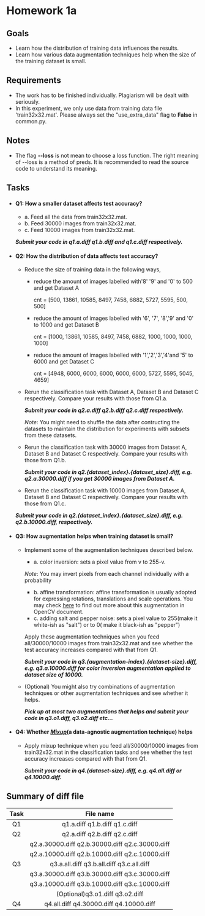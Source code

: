 # Homework 1a
## Goals
- Learn how the distribution of training data influences the results.
- Learn how various data augmentation techniques help when the size of the training dataset is small.

## Requirements
- The work has to be finished individually. Plagiarism will be dealt with seriously.
- In this experiment, we only use data from training data file 'train32x32.mat'. Please always set the "use_extra_data" flag to **False** in common.py.

## Notes
- The flag **--loss** is not mean to choose a loss function. The right meaning of --loss is a method of preds. It is recommended to read the source code to understand its meaning.

## Tasks
- #### Q1: How a smaller dataset affects test accuracy?
  - a. Feed all the data from train32x32.mat.
  - b. Feed 30000 images from train32x32.mat.
  - c. Feed 10000 images from train32x32.mat.
  
  **_Submit your code in q1.a.diff q1.b.diff and q1.c.diff respectively._**
   
- #### Q2: How the distribution of data affects test accuracy?
   - Reduce the size of training data in the following ways, 
     - reduce the amount of images labelled with'8' '9' and '0' to 500 and get Dataset A

       cnt = [500, 13861, 10585, 8497, 7458, 6882, 5727, 5595, 500, 500]
     - reduce the amount of images labelled with '6', '7', '8','9' and '0' to 1000 and get Dataset B

       cnt = [1000, 13861, 10585, 8497, 7458, 6882, 1000, 1000, 1000, 1000]
     - reduce the amount of images labelled with '1','2','3','4'and '5' to 6000 and get Dataset C

       cnt = [4948, 6000, 6000, 6000, 6000, 6000, 5727, 5595, 5045, 4659]

  - Rerun the classification task with Dataset A, Dataset B and Dataset C respectively. Compare your results with those from Q1.a.
    
    **_Submit your code in q2.a.diff q2.b.diff q2.c.diff respectively._**
    
    _Note_: You might need to shuffle the data after contructing the datasets to maintain the distribution for experiments with subsets from these datasets.
  - Rerun the classification task with 30000 images from Dataset A,  Dataset B and Dataset C respectively. Compare your results with those from Q1.b.
    
    **_Submit your code in q2.{dataset_index}.{dataset_size}.diff, e.g. q2.a.30000.diff if you get 30000 images from Dataset A._**
  - Rerun the classification task with 10000 images from Dataset A,  Dataset B and Dataset C respectively. Compare your results with those from Q1.c.
   
   **_Submit your code in q2.{dataset_index}.{dataset_size}.diff, e.g. q2.b.10000.diff, respectively._**
- #### Q3: How augmentation helps when training dataset is small?
   - Implement some of the augmentation techniques described below.
      * a. color inversion: sets a pixel value from v to 255-v. 
        
       _Note_: You may invert pixels from each channel individually with a probability
      * b. affine transformation: affine transformation is usually adopted for expressing rotations, translations and scale operations.  You may check [here](https://docs.opencv.org/2.4.13.7/doc/tutorials/imgproc/imgtrans/warp_affine/warp_affine.html) to find out more about this augmentation in OpenCV document.
      * c. adding salt and pepper noise: sets a pixel value to 255(make it white-ish as "salt") or to 0( make it black-ish as "pepper")
      
      Apply these augmentation techniques when you feed all/30000/10000 images from train32x32.mat and see whether the test accuracy increases compared with that from Q1.
      
      **_Submit your code in q3.{augmentation-index}.{dataset-size}.diff, e.g. q3.a.10000.diff for color inversion augmentation applied to dataset size of 10000._**
  - (Optional) You might also try combinations of augmentation techniques or other augmentation techniques and see whether it helps.
      
      **_Pick up at most two augmentations that helps and submit your code in q3.o1.diff, q3.o2.diff etc..._**

- #### Q4: Whether [_Mixup_]((https://arxiv.org/abs/1710.09412))(a data-agnostic augmentation technique) helps
    - Apply mixup technique when you feed all/30000/10000 images from train32x32.mat in the classification tasks and see whether the test accuracy increases compared with that from Q1.
      
      **_Submit your code in q4.{dataset-size}.diff, e.g. q4.all.diff or q4.10000.diff._**

## Summary of diff file


|Task | File name|
|:---:|:---:| 
|Q1|q1.a.diff q1.b.diff q1.c.diff
|Q2|q2.a.diff q2.b.diff q2.c.diff 
|| q2.a.30000.diff q2.b.30000.diff q2.c.30000.diff
||   q2.a.10000.diff q2.b.10000.diff q2.c.10000.diff
|Q3| q3.a.all.diff    q3.b.all.diff  q3.c.all.diff 
||   q3.a.30000.diff  q3.b.30000.diff  q3.c.30000.diff 
 ||  q3.a.10000.diff  q3.b.10000.diff  q3.c.10000.diff
||(Optional)q3.o1.diff q3.o2.diff
|Q4|q4.all.diff q4.30000.diff q4.10000.diff


